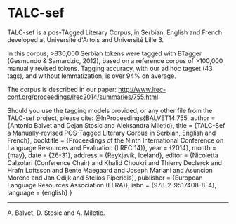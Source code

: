 TALC-sef
========

TALC-sef is a pos-TAgged Literary Corpus, in Serbian, English and French developed at Université d'Artois and Université Lille 3. 

In this corpus, >830,000 Serbian tokens were tagged with BTagger (Gesmundo & Samardzic, 2012), based on a reference corpus of >100,000 manually revised tokens. Tagging accuracy, with our ad hoc tagset (43 tags), and without lemmatization, is over 94% on average.

The corpus is described in our paper: http://www.lrec-conf.org/proceedings/lrec2014/summaries/755.html.

Should you use the tagging models provided, or any other file from the TALC-sef project, please cite:
@InProceedings{BALVET14.755,
  author = {Antonio Balvet and Dejan Stosic and Aleksandra Miletic},
  title = {TALC-Sef a Manually-revised POS-Tagged Literary Corpus in Serbian, English and French},
  booktitle = {Proceedings of the Ninth International Conference on Language Resources and Evaluation (LREC'14)},
  year = {2014},
  month = {may},
  date = {26-31},
  address = {Reykjavik, Iceland},
  editor = {Nicoletta Calzolari (Conference Chair) and Khalid Choukri and Thierry Declerck and Hrafn Loftsson and Bente Maegaard and Joseph Mariani and Asuncion Moreno and Jan Odijk and Stelios Piperidis},
  publisher = {European Language Resources Association (ELRA)},
  isbn = {978-2-9517408-8-4},
  language = {english}
 }

---
A. Balvet, D. Stosic and A. Miletic.
